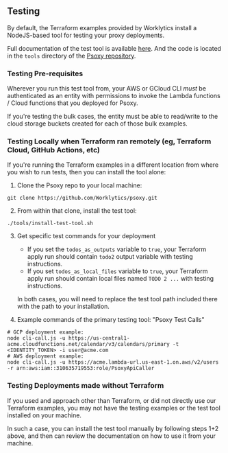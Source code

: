 ## Testing

By default, the Terraform examples provided by Worklytics install a NodeJS-based tool for testing
your proxy deployments.

Full documentation of the test tool is available [here](guides/psoxy-test-tool.md). And the code is
located in the `tools` directory of the [Psoxy repository](https://github.com/Worklytics/psoxy).

### Testing Pre-requisites

Wherever you run this test tool from, your AWS or GCloud CLI _must_ be authenticated as an entity
with permissions to invoke the Lambda functions / Cloud functions that you deployed for Psoxy.

If you're testing the bulk cases, the entity must be able to read/write to the cloud storage buckets
created for each of those bulk examples.

### Testing Locally when Terraform ran remotely (eg, Terraform Cloud, GitHub Actions, etc)

If you're running the Terraform examples in a different location from where you wish to run tests,
then you can install the tool alone:

1. Clone the Psoxy repo to your local machine:

```shell
git clone https://github.com/Worklytics/psoxy.git
```

2. From within that clone, install the test tool:

```shell
./tools/install-test-tool.sh
```

3. Get specific test commands for your deployment

    - If you set the `todos_as_outputs` variable to `true`, your Terraform apply run should contain
      `todo2` output variable with testing instructions.
    - If you set `todos_as_local_files` variable to `true`, your Terraform apply run should contain
      local files named `TODO 2 ...` with testing instructions.

    In both cases, you will need to replace the test tool path included there with the path to your
    installation.

4. Example commands of the primary testing tool: "Psoxy Test Calls"

```shell
# GCP deployment example:
node cli-call.js -u https://us-central1-acme.cloudfunctions.net/calendar/v3/calendars/primary -t <IDENTITY_TOKEN> -i user@acme.com
# AWS deployment example:
node cli-call.js -u https://acme.lambda-url.us-east-1.on.aws/v2/users -r arn:aws:iam::310635719553:role/PsoxyApiCaller
```

### Testing Deployments made without Terraform

If you used and approach other than Terraform, or did not directly use our Terraform examples, you
may not have the testing examples or the test tool installed on your machine.

In such a case, you can install the test tool manually by following steps 1+2 above, and then can
review the documentation on how to use it from your machine.
